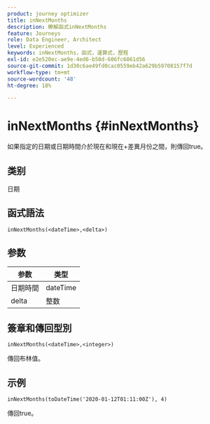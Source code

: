 ```yaml
---
product: journey optimizer
title: inNextMonths
description: 瞭解函式inNextMonths
feature: Journeys
role: Data Engineer, Architect
level: Experienced
keywords: inNextMonths，函式，運算式，歷程
exl-id: e2e520ec-ae9e-4ed6-b50d-606fc6861d56
source-git-commit: 1d30c6ae49fd0cac0559eb42a629b59708157f7d
workflow-type: tm+mt
source-wordcount: '48'
ht-degree: 18%

---
```


# inNextMonths {#inNextMonths}

如果指定的日期或日期時間介於現在和現在+差異月份之間，則傳回true。

## 类别

日期

## 函式語法

`inNextMonths(<dateTime>,<delta>)`

## 参数

| 参数 | 类型 |
|-----------|------------------|
| 日期時間 | dateTime |
| delta | 整数 |

## 簽章和傳回型別

`inNextMonths(<dateTime>,<integer>)`

傳回布林值。

## 示例

`inNextMonths(toDateTime('2020-01-12T01:11:00Z'), 4)`

傳回true。

